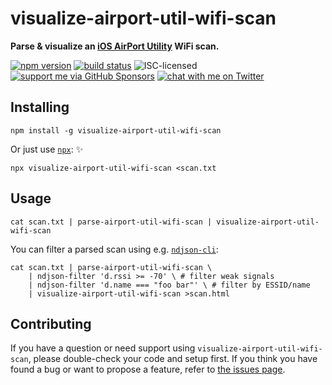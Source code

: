 # visualize-airport-util-wifi-scan

**Parse & visualize an [iOS AirPort Utility](https://itunes.apple.com/us/app/airport-utility/id427276530) WiFi scan.**

[![npm version](https://img.shields.io/npm/v/visualize-airport-util-wifi-scan.svg)](https://www.npmjs.com/package/visualize-airport-util-wifi-scan)
[![build status](https://api.travis-ci.org/derhuerst/visualize-airport-util-wifi-scan.svg?branch=master)](https://travis-ci.org/derhuerst/visualize-airport-util-wifi-scan)
![ISC-licensed](https://img.shields.io/github/license/derhuerst/visualize-airport-util-wifi-scan.svg)
[![support me via GitHub Sponsors](https://img.shields.io/badge/support%20me-donate-fa7664.svg)](https://github.com/sponsors/derhuerst)
[![chat with me on Twitter](https://img.shields.io/badge/chat%20with%20me-on%20Twitter-1da1f2.svg)](https://twitter.com/derhuerst)


## Installing

```shell
npm install -g visualize-airport-util-wifi-scan
```

Or just use [`npx`](https://npmjs.com/package/npx): ✨

```shell
npx visualize-airport-util-wifi-scan <scan.txt
```


## Usage

```
cat scan.txt | parse-airport-util-wifi-scan | visualize-airport-util-wifi-scan
```

You can filter a parsed scan using e.g. [`ndjson-cli`](https://github.com/mbostock/ndjson-cli):

```shell
cat scan.txt | parse-airport-util-wifi-scan \
	| ndjson-filter 'd.rssi >= -70' \ # filter weak signals
	| ndjson-filter 'd.name === "foo bar"' \ # filter by ESSID/name
	| visualize-airport-util-wifi-scan >scan.html
```


## Contributing

If you have a question or need support using `visualize-airport-util-wifi-scan`, please double-check your code and setup first. If you think you have found a bug or want to propose a feature, refer to [the issues page](https://github.com/derhuerst/visualize-airport-util-wifi-scan/issues).
